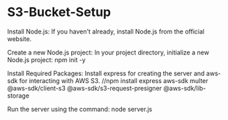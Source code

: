 # S3-Bucket-Setup
Install Node.js: If you haven't already, install Node.js from the official website.

Create a new Node.js project: In your project directory, initialize a new Node.js project: npm init -y

Install Required Packages: Install express for creating the server and aws-sdk for interacting with AWS S3. //npm install express aws-sdk multer @aws-sdk/client-s3 @aws-sdk/s3-request-presigner @aws-sdk/lib-storage

Run the server using the command: node server.js
